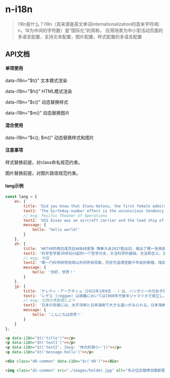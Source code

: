 # n-i18n

> i18n是什么？i18n（其来源是英文单词internationalization的首末字符i和n，18为中间的字符数）是“国际化”的简称。
> 应用场景为中小型活动页面的多语言配置，支持文本配置，图片配置，样式配置的多语言配置

## API文档

#### 单项使用

data-i18n="$t()" 文本模式渲染

data-i18n="$h()" HTML模式渲染

data-i18n="$c()" 动态替换样式

data-i18n="$m()" 动态替换图片

#### 混合使用

data-i18n="$c(); $m()" 动态替换样式和图片

#### 注意事项

样式替换前提，对class命名规范约束。

图片替换前提，对图片路径规范约束。

#### lang示例

```javascript
const lang = {
    en: {
        title: 'Did you know that Itunu Hotonu, the first female admiral in Africa, joined the Nigerian Navy only because she was rejected by the army?',
        text1: 'The birthday-number effect is the unconscious tendency of people to prefer the numbers in the date of their birthday over other numbers.<br/> First reported in 1997 by Japanese psychologists Shinobu Kitayama and Mayumi Karasawa, the birthday-number effect has been shown to hold across age and gender.',
        // msg: Pacific Theater of Operations
        text2: 'USS Essex was an aircraft carrier and the lead ship of the Essex class built for the United States Navy during World War II. Commissioned in December 1942, Essex participated in several campaigns in the {msg}, earning the Presidential Unit Citation and thirteen battle stars.',
        message: {
            hello: 'hello world!'
        }
    },
    zh: {
        title: 'HKT48的两位成员在AKB48家族 猜拳大会2017胜出后，推出了哪一张单曲？',
        text1: '科学哲学是20世纪兴起的一个哲学分支，关注科学的基础、方法和含义，主要研究科学的本性、科学理论的结构、科学解释、科学检验、科学观察与理论的关系、科学理论的选择等。<br/>该学科的中心问题是：什么有资格作为科学，科学理论的可靠性，和科学的终极目的。',
        // msg: 中国
        text2: '哪一门科学研究地球以外的所有现象，历史可追溯至数千年前的希腊、埃及、{msg}等古代文明？',
        message: {
            hello: '你好，世界！'
        }
    },
    jp: {
        title: 'ケレティ・アーグネシュ（1921年1月9日 - ）は、ハンガリーの元女子体操競技選手。ユダヤ人であることからナチスによる迫害を受けたがホロコーストから生き残り、第二次世界大戦後に30歳代で出場した',
        text1: 'レゲエ (reggae) は狭義においては1960年代後半ジャマイカで成立し、1980年代前半まで流行した4分の4拍子の第2・第4拍目をカッティング奏法で刻むギター、各小節の3拍目にアクセントが置かれるドラム、うねるようなベースラインを奏でるベースなどの音楽的特徴を持つポピュラー音楽である。<br/>広義においてはジャマイカで成立したポピュラー音楽全般のことをいう。',
        // msg: 北西の季節風により
        text2: '日本の気候には、太平洋側と日本海側で大きな違いがみられる。日本海側では、{msg}、冬に雪や雨が多く、太平洋側では、南東の季節風により、夏に雨が多い。',
        message: {
            hello: 'こんにちは世界！'
        }
    }
};
```

```html
<p data-i18n="$t('title')"></p>
<p data-i18n="$h('text1')"></p>
<p data-i18n="$t('text2', {msg: '伟大的渺小~'})"></p>
<p data-i18n="$t('message.hello')"></p>

<div class="d0-common" data-i18n="$c('d0')"></div>

<img class="d1-common" src="./images/holder.jpg" alt="先占位后替换加载新图片" data-i18n="$m('d1'); $c('d1')">
```